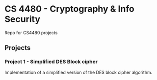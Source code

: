 # CS 4480 - Cryptography & Info Security

Repo for CS4480 projects

## Projects

### Project 1 - Simplified DES Block cipher

Implementation of a simplified version of the DES block cipher algorithm.

